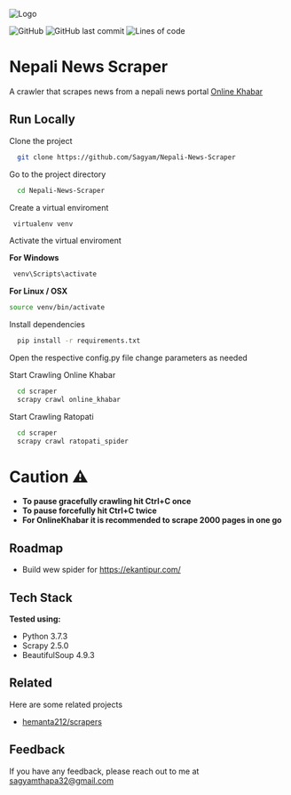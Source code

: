 ![Logo](https://www.onlinekhabar.com/wp-content/themes/onlinekhabar-2018/img/logoMain.png)

![GitHub](https://img.shields.io/github/license/sagyam/Nepali-News-Scraper?style=for-the-badge)
![GitHub last commit](https://img.shields.io/github/last-commit/Sagyam/Nepali-News-Scraper?style=for-the-badge)
![Lines of code](https://img.shields.io/tokei/lines/github/sagyam/Nepali-News-Scraper?style=for-the-badge)

# Nepali News Scraper

A crawler that scrapes news from a nepali news portal [Online Khabar](onlinekhabar.com)

## Run Locally

Clone the project

```bash
  git clone https://github.com/Sagyam/Nepali-News-Scraper
```

Go to the project directory

```bash
  cd Nepali-News-Scraper
```

Create a virtual enviroment

```bash
 virtualenv venv
```

Activate the virtual enviroment

**For Windows**

```bash
 venv\Scripts\activate
```

**For Linux / OSX**

```bash
source venv/bin/activate
```

Install dependencies

```bash
  pip install -r requirements.txt
```

Open the respective config.py file change parameters as needed

Start Crawling Online Khabar

```bash
  cd scraper
  scrapy crawl online_khabar
```

Start Crawling Ratopati

```bash
  cd scraper
  scrapy crawl ratopati_spider
```

# Caution ⚠️

- **To pause gracefully crawling hit Ctrl+C once**
- **To pause forcefully hit Ctrl+C twice**
- **For OnlineKhabar it is recommended to scrape 2000 pages in one go**

## Roadmap

- Build wew spider for https://ekantipur.com/

## Tech Stack

**Tested using:**

- Python 3.7.3
- Scrapy 2.5.0
- BeautifulSoup 4.9.3

## Related

Here are some related projects

- [hemanta212/scrapers](https://github.com/hemanta212/scrapers)

## Feedback

If you have any feedback, please reach out to me at sagyamthapa32@gmail.com
